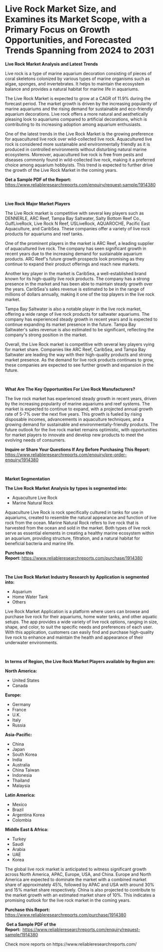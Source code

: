 <p><h1>Live Rock Market Size, and Examines its Market Scope, with a Primary Focus on Growth Opportunities, and Forecasted Trends Spanning from 2024 to 2031</h1></p><p><strong>Live Rock Market Analysis and Latest Trends</strong></p>
<p><p>Live rock is a type of marine aquarium decoration consisting of pieces of coral skeletons colonized by various types of marine organisms such as algae, sponges, and invertebrates. It helps to maintain the ecosystem balance and provides a natural habitat for marine life in aquariums.</p><p>The Live Rock Market is expected to grow at a CAGR of 11.9% during the forecast period. The market growth is driven by the increasing popularity of marine aquariums and the rising demand for sustainable and eco-friendly aquarium decorations. Live rock offers a more natural and aesthetically pleasing look to aquariums compared to artificial decorations, which is contributing to its increasing adoption among aquarium enthusiasts.</p><p>One of the latest trends in the Live Rock Market is the growing preference for aquacultured live rock over wild-collected live rock. Aquacultured live rock is considered more sustainable and environmentally friendly as it is produced in controlled environments without disturbing natural marine ecosystems. Moreover, aquacultured live rock is free from pests and diseases commonly found in wild-collected live rock, making it a preferred choice among aquarium hobbyists. This trend is expected to further drive the growth of the Live Rock Market in the coming years.</p></p>
<p><strong>Get a Sample PDF of the Report:&nbsp;</strong> <a href="https://www.reliableresearchreports.com/enquiry/request-sample/1914380">https://www.reliableresearchreports.com/enquiry/request-sample/1914380</a></p>
<p>&nbsp;</p>
<p><strong>Live Rock Major Market Players</strong></p>
<p><p>The Live Rock market is competitive with several key players such as DENNERLE, ARC Reef, Tampa Bay Saltwater, Salty Bottom Reef Co., GulfLiveRock, Live Rock N Reef, USLiveRock, AQUAROCHE, Pacific East Aquaculture, and CaribSea. These companies offer a variety of live rock products for aquariums and reef tanks.</p><p>One of the prominent players in the market is ARC Reef, a leading supplier of aquacultured live rock. The company has seen significant growth in recent years due to the increasing demand for sustainable aquarium products. ARC Reef's future growth prospects look promising as they continue to expand their product offerings and reach new markets.</p><p>Another key player in the market is CaribSea, a well-established brand known for its high-quality live rock products. The company has a strong presence in the market and has been able to maintain steady growth over the years. CaribSea's sales revenue is estimated to be in the range of millions of dollars annually, making it one of the top players in the live rock market.</p><p>Tampa Bay Saltwater is also a notable player in the live rock market, offering a wide range of live rock products for saltwater aquariums. The company has experienced steady growth in recent years and is expected to continue expanding its market presence in the future. Tampa Bay Saltwater's sales revenue is also estimated to be significant, reflecting the company's strong position in the market.</p><p>Overall, the Live Rock market is competitive with several key players vying for market share. Companies like ARC Reef, CaribSea, and Tampa Bay Saltwater are leading the way with their high-quality products and strong market presence. As the demand for live rock products continues to grow, these companies are expected to see further growth and expansion in the future.</p></p>
<p>&nbsp;</p>
<p><strong>What Are The Key Opportunities For Live Rock Manufacturers?</strong></p>
<p><p>The live rock market has experienced steady growth in recent years, driven by the increasing popularity of marine aquariums and reef systems. The market is expected to continue to expand, with a projected annual growth rate of 5-7% over the next five years. This growth is fueled by rising disposable incomes, advancements in aquaculture techniques, and a growing demand for sustainable and environmentally-friendly products. The future outlook for the live rock market remains optimistic, with opportunities for market players to innovate and develop new products to meet the evolving needs of consumers.</p></p>
<p><strong>Inquire or Share Your Questions If Any Before Purchasing This Report:</strong> <a href="https://www.reliableresearchreports.com/enquiry/pre-order-enquiry/1914380">https://www.reliableresearchreports.com/enquiry/pre-order-enquiry/1914380</a></p>
<p>&nbsp;</p>
<p><strong>Market Segmentation</strong></p>
<p><strong>The Live Rock Market Analysis by types is segmented into:</strong></p>
<p><ul><li>Aquaculture Live Rock</li><li>Marine Natural Rock</li></ul></p>
<p><p>Aquaculture Live Rock is rock specifically cultured in tanks for use in aquariums, created to resemble the natural appearance and function of live rock from the ocean. Marine Natural Rock refers to live rock that is harvested from the ocean and sold in the market. Both types of live rock serve as essential elements in creating a healthy marine ecosystem within an aquarium, providing structure, filtration, and a natural habitat for beneficial bacteria and marine life.</p></p>
<p><strong>Purchase this Report:&nbsp;</strong><a href="https://www.reliableresearchreports.com/purchase/1914380">https://www.reliableresearchreports.com/purchase/1914380</a></p>
<p>&nbsp;</p>
<p><strong>The Live Rock Market Industry Research by Application is segmented into:</strong></p>
<p><ul><li>Aquarium</li><li>Home Water Tank</li><li>Others</li></ul></p>
<p><p>Live Rock Market Application is a platform where users can browse and purchase live rock for their aquariums, home water tanks, and other aquatic setups. The app provides a wide variety of live rock options, ranging in size, shape, and color, to suit the specific needs and preferences of each user. With this application, customers can easily find and purchase high-quality live rock to enhance and maintain the health and appearance of their underwater environments.</p></p>
<p>&nbsp;</p>
<p><strong>In terms of Region, the Live Rock Market Players available by Region are:</strong></p>
<p>
    <p> <strong> North America: </strong>
        <ul>
            <li>United States</li>
            <li>Canada</li>
        </ul>
        </p> 
    <p> <strong> Europe: </strong>
        <ul>
            <li>Germany</li>
            <li>France</li>
            <li>U.K.</li>
            <li>Italy</li>
            <li>Russia</li>
        </ul>
        </p> 
    <p> <strong> Asia-Pacific: </strong>
        <ul>
            <li>China</li>
            <li>Japan</li>
            <li>South Korea</li>
            <li>India</li>
            <li>Australia</li>
            <li>China Taiwan</li>
            <li>Indonesia</li>
            <li>Thailand</li>
            <li>Malaysia</li>
        </ul>
        </p> 
    <p> <strong> Latin America: </strong>
        <ul>
            <li>Mexico</li>
            <li>Brazil</li>
            <li>Argentina Korea</li>
            <li>Colombia</li>
        </ul>
        </p> 
    <p> <strong> Middle East & Africa: </strong>
        <ul>
            <li>Turkey</li>
            <li>Saudi</li>
            <li>Arabia</li>
            <li>UAE</li>
            <li>Korea</li>
        </ul>
    </p>
    </p>
<p><p>The global live rock market is anticipated to witness significant growth across North America, APAC, Europe, USA, and China. Europe and North America are expected to dominate the market with a combined market share of approximately 45%, followed by APAC and USA with around 30% and 15% market share respectively. China is also projected to contribute to the market growth with an estimated market share of 10%. This indicates a promising outlook for the live rock market in the coming years.</p></p>
<p><strong>Purchase this Report: </strong><a href="https://www.reliableresearchreports.com/purchase/1914380">https://www.reliableresearchreports.com/purchase/1914380</a></p>
<p>&nbsp;<strong>Get a Sample PDF of the Report:&nbsp;&nbsp;</strong><a href="https://www.reliableresearchreports.com/enquiry/request-sample/1914380">https://www.reliableresearchreports.com/enquiry/request-sample/1914380</a></p>
<p><strong></strong></p>
<p>Check more reports on https://www.reliableresearchreports.com/</p>